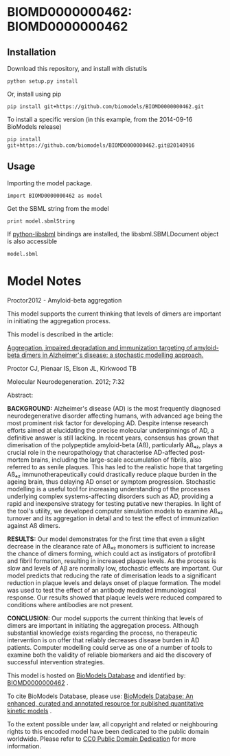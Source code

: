 # BIOMD0000000462: BIOMD0000000462

## Installation

Download this repository, and install with distutils

`python setup.py install`

Or, install using pip

`pip install git+https://github.com/biomodels/BIOMD0000000462.git`

To install a specific version (in this example, from the 2014-09-16 BioModels release)

`pip install git+https://github.com/biomodels/BIOMD0000000462.git@20140916`

## Usage

Importing the model package.

`import BIOMD0000000462 as model`

Get the SBML string from the model

`print model.sbmlString`

If [python-libsbml](https://pypi.python.org/pypi/python-libsbml) bindings are
installed, the libsbml.SBMLDocument object is also accessible

`model.sbml`


# Model Notes


Proctor2012 - Amyloid-beta aggregation

This model supports the current thinking that levels of dimers are important
in initiating the aggregation process.

This model is described in the article:

[Aggregation, impaired degradation and immunization targeting of amyloid-beta
dimers in Alzheimer's disease: a stochastic modelling
approach.](http://identifiers.org/pubmed/22748062)

Proctor CJ, Pienaar IS, Elson JL, Kirkwood TB

Molecular Neurodegeneration. 2012; 7:32

Abstract:

**BACKGROUND:** Alzheimer's disease (AD) is the most frequently diagnosed neurodegenerative disorder affecting humans, with advanced age being the most prominent risk factor for developing AD. Despite intense research efforts aimed at elucidating the precise molecular underpinnings of AD, a definitive answer is still lacking. In recent years, consensus has grown that dimerisation of the polypeptide amyloid-beta (Aß), particularly Aß₄₂, plays a crucial role in the neuropathology that characterise AD-affected post-mortem brains, including the large-scale accumulation of fibrils, also referred to as senile plaques. This has led to the realistic hope that targeting Aß₄₂ immunotherapeutically could drastically reduce plaque burden in the ageing brain, thus delaying AD onset or symptom progression. Stochastic modelling is a useful tool for increasing understanding of the processes underlying complex systems-affecting disorders such as AD, providing a rapid and inexpensive strategy for testing putative new therapies. In light of the tool's utility, we developed computer simulation models to examine Aß₄₂ turnover and its aggregation in detail and to test the effect of immunization against Aß dimers. 

**RESULTS:** Our model demonstrates for the first time that even a slight decrease in the clearance rate of Aß₄₂ monomers is sufficient to increase the chance of dimers forming, which could act as instigators of protofibril and fibril formation, resulting in increased plaque levels. As the process is slow and levels of Aβ are normally low, stochastic effects are important. Our model predicts that reducing the rate of dimerisation leads to a significant reduction in plaque levels and delays onset of plaque formation. The model was used to test the effect of an antibody mediated immunological response. Our results showed that plaque levels were reduced compared to conditions where antibodies are not present. 

**CONCLUSION:** Our model supports the current thinking that levels of dimers are important in initiating the aggregation process. Although substantial knowledge exists regarding the process, no therapeutic intervention is on offer that reliably decreases disease burden in AD patients. Computer modelling could serve as one of a number of tools to examine both the validity of reliable biomarkers and aid the discovery of successful intervention strategies. 

This model is hosted on [BioModels Database](http://www.ebi.ac.uk/biomodels/)
and identified by:
[BIOMD0000000462](http://identifiers.org/biomodels.db/BIOMD0000000462) .

To cite BioModels Database, please use: [BioModels Database: An enhanced,
curated and annotated resource for published quantitative kinetic
models](http://identifiers.org/pubmed/20587024) .

To the extent possible under law, all copyright and related or neighbouring
rights to this encoded model have been dedicated to the public domain
worldwide. Please refer to [CC0 Public Domain
Dedication](http://creativecommons.org/publicdomain/zero/1.0/) for more
information.


